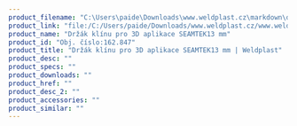 ```yaml
---
product_filename: "C:\Users\paide\Downloads\www.weldplast.cz\markdown\drzak-klinu-pro-3d-aplikace-seamtek13-mm_pg=3.md"
product_link: "file:/C:/Users/paide/Downloads/www.weldplast.cz/www.weldplast.cz/drzak-klinu-pro-3d-aplikace-seamtek13-mm_pg=3"
product_name: "Držák klínu pro 3D aplikace SEAMTEK13 mm"
product_id: "Obj. číslo:162.847"
product_title: "Držák klínu pro 3D aplikace SEAMTEK13 mm | Weldplast"
product_desc: ""
product_specs: ""
product_downloads: ""
product_href: ""
product_desc_2: ""
product_accessories: ""
product_similar: ""
---
```

